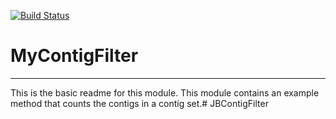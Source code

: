 [![Build Status](https://travis-ci.org/joelboyd/MyContigFilter.svg?branch=master)](https://travis-ci.org/joelboyd/MyContigFilter)

# MyContigFilter
---

This is the basic readme for this module. This module contains an example method that counts the contigs in a contig set.# JBContigFilter
